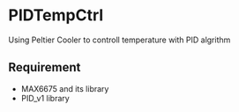# PIDTempCtrl
Using Peltier Cooler to controll temperature with PID algrithm
## Requirement
* MAX6675 and its library
* PID_v1 library
